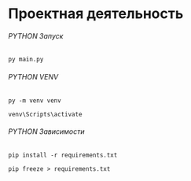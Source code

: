 # Проектная деятельность

###### PYTHON Запуск

```
py main.py
```
######  PYTHON VENV
```
py -m venv venv
```
```
venv\Scripts\activate
```
######  PYTHON Зависимости
```
pip install -r requirements.txt
```
```
pip freeze > requirements.txt
```